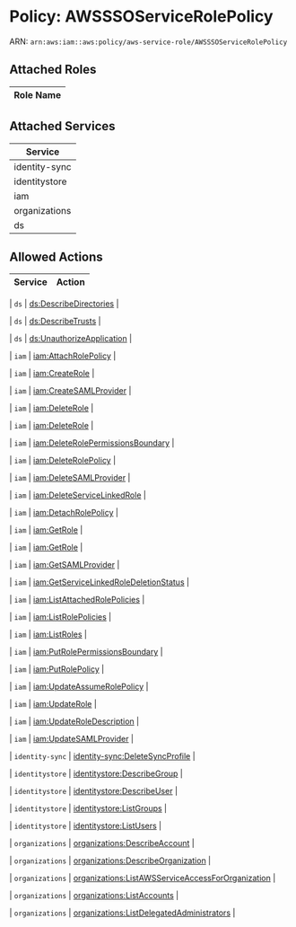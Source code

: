 # Policy: AWSSSOServiceRolePolicy

ARN: `arn:aws:iam::aws:policy/aws-service-role/AWSSSOServiceRolePolicy`

## Attached Roles

| Role Name |
|-----------|
## Attached Services

| Service |
|---------|
| identity-sync |
| identitystore |
| iam |
| organizations |
| ds |

## Allowed Actions

| Service | Action |
|:-------:|--------|

| `ds` | [ds:DescribeDirectories](../actions.md#ds:describedirectories) |

| `ds` | [ds:DescribeTrusts](../actions.md#ds:describetrusts) |

| `ds` | [ds:UnauthorizeApplication](../actions.md#ds:unauthorizeapplication) |

| `iam` | [iam:AttachRolePolicy](../actions.md#iam:attachrolepolicy) |

| `iam` | [iam:CreateRole](../actions.md#iam:createrole) |

| `iam` | [iam:CreateSAMLProvider](../actions.md#iam:createsamlprovider) |

| `iam` | [iam:DeleteRole](../actions.md#iam:deleterole) |

| `iam` | [iam:DeleteRole](../actions.md#iam:deleterole) |

| `iam` | [iam:DeleteRolePermissionsBoundary](../actions.md#iam:deleterolepermissionsboundary) |

| `iam` | [iam:DeleteRolePolicy](../actions.md#iam:deleterolepolicy) |

| `iam` | [iam:DeleteSAMLProvider](../actions.md#iam:deletesamlprovider) |

| `iam` | [iam:DeleteServiceLinkedRole](../actions.md#iam:deleteservicelinkedrole) |

| `iam` | [iam:DetachRolePolicy](../actions.md#iam:detachrolepolicy) |

| `iam` | [iam:GetRole](../actions.md#iam:getrole) |

| `iam` | [iam:GetRole](../actions.md#iam:getrole) |

| `iam` | [iam:GetSAMLProvider](../actions.md#iam:getsamlprovider) |

| `iam` | [iam:GetServiceLinkedRoleDeletionStatus](../actions.md#iam:getservicelinkedroledeletionstatus) |

| `iam` | [iam:ListAttachedRolePolicies](../actions.md#iam:listattachedrolepolicies) |

| `iam` | [iam:ListRolePolicies](../actions.md#iam:listrolepolicies) |

| `iam` | [iam:ListRoles](../actions.md#iam:listroles) |

| `iam` | [iam:PutRolePermissionsBoundary](../actions.md#iam:putrolepermissionsboundary) |

| `iam` | [iam:PutRolePolicy](../actions.md#iam:putrolepolicy) |

| `iam` | [iam:UpdateAssumeRolePolicy](../actions.md#iam:updateassumerolepolicy) |

| `iam` | [iam:UpdateRole](../actions.md#iam:updaterole) |

| `iam` | [iam:UpdateRoleDescription](../actions.md#iam:updateroledescription) |

| `iam` | [iam:UpdateSAMLProvider](../actions.md#iam:updatesamlprovider) |

| `identity-sync` | [identity-sync:DeleteSyncProfile](../actions.md#identity-sync:deletesyncprofile) |

| `identitystore` | [identitystore:DescribeGroup](../actions.md#identitystore:describegroup) |

| `identitystore` | [identitystore:DescribeUser](../actions.md#identitystore:describeuser) |

| `identitystore` | [identitystore:ListGroups](../actions.md#identitystore:listgroups) |

| `identitystore` | [identitystore:ListUsers](../actions.md#identitystore:listusers) |

| `organizations` | [organizations:DescribeAccount](../actions.md#organizations:describeaccount) |

| `organizations` | [organizations:DescribeOrganization](../actions.md#organizations:describeorganization) |

| `organizations` | [organizations:ListAWSServiceAccessForOrganization](../actions.md#organizations:listawsserviceaccessfororganization) |

| `organizations` | [organizations:ListAccounts](../actions.md#organizations:listaccounts) |

| `organizations` | [organizations:ListDelegatedAdministrators](../actions.md#organizations:listdelegatedadministrators) |
